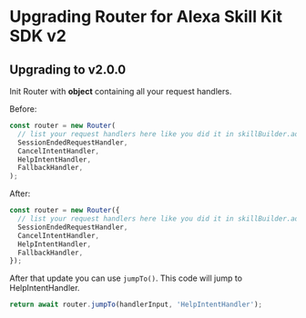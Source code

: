 # Upgrading Router for Alexa Skill Kit SDK v2

## Upgrading to v2.0.0

Init Router with **object** containing all your request handlers.

Before:

```javascript
const router = new Router(
  // list your request handlers here like you did it in skillBuilder.addRequestHandlers()
  SessionEndedRequestHandler,
  CancelIntentHandler,
  HelpIntentHandler,
  FallbackHandler,
);
```

After:

```javascript
const router = new Router({
  // list your request handlers here like you did it in skillBuilder.addRequestHandlers()
  SessionEndedRequestHandler,
  CancelIntentHandler,
  HelpIntentHandler,
  FallbackHandler,
});
```

After that update you can use `jumpTo()`. This code will jump to HelpIntentHandler.

```javascript
return await router.jumpTo(handlerInput, 'HelpIntentHandler');
```



